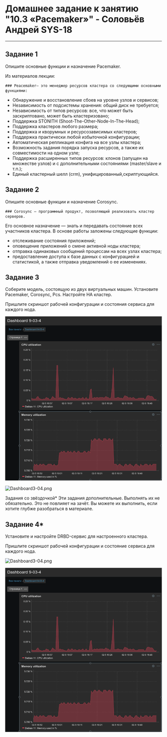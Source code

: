 # Домашнее задание к занятию "10.3 «Pacemaker»" - Соловьёв Андрей SYS-18


---

## Задание 1

Опишите основные функции и назначение Pacemaker.

Из материалов лекции:

    ### Peacemaker— это менеджер ресурсов кластера со следующими основными функциями:
- Обнаружение и восстановление сбоев на уровне узлов и сервисов;
- Независимость от подсистемы хранения: общий диск не требуется;
- Независимость от типов ресурсов: все, что может быть заскриптовано, может быть кластеризовано;
-  Поддержка STONITH (Shoot-The-Other-Node-In-The-Head);
- Поддержка кластеров любого размера;
-  Поддержка и кворумных и ресурсозависимых кластеров;
- Поддержка практически любой избыточной конфигурации;
- Автоматическая репликация конфига на все узлы кластера;
- Возможность задания порядка запуска ресурсов, а также их совместимости на одном узле;
- Поддержка расширенных типов ресурсов: клонов (запущен на множестве узлов) и с дополнительными состояниями (master/slave и т.п.);
-  Единый кластерный шелл (crm), унифицированный,скриптующийся.


## Задание 2

Опишите основные функции и назначение Corosync.

    ### Corosync — программный продукт, позволяющий реализовать кластер серверов. 
Его основное назначение — знать и передавать состояние всех участников кластера.
    В основе работы заложены следующие функции:
- отслеживание состояния приложений;
-  оповещение приложений о смене активной ноды кластера;
- отправка одинаковых сообщений процессам на всех узлах кластера;
-  предоставление доступа к базе данных с конфигурацией и статистикой, а также отправка уведомлений о ее изменениях.

## Задание 3

Соберите модель, состоящую из двух виртуальных машин. Установите Pacemaker, Corosync, Pcs. Настройте HA кластер.

Пришлите скриншот рабочей конфигурации и состояния сервиса для каждого нода.

 ![Castom_screen.png](https://github.com/Andrewsolo1969/9-03-hw/blob/main/img/Castom_screen.png)

 ![Dashboard3-04.png](https://github.com/Andrewsolo1969/9-03-hw/blob/main/img/Dashboard3-04.png)

 

Задания со звёздочкой*
Эти задания дополнительные. Выполнять их не обязательно. Это не повлияет на зачёт. Вы можете их выполнить, если хотите глубже разобраться в материале.

## Задание 4*

Установите и настройте DRBD-сервис для настроенного кластера.

Пришлите скриншот рабочей конфигурации и состояние сервиса для каждого нода.

![Dashboard3-04.png](https://github.com/Andrewsolo1969/9-03-hw/blob/main/img/Dashboard3-04.png)

![Castom_screen.png](https://github.com/Andrewsolo1969/9-03-hw/blob/main/img/Castom_screen.png)



 